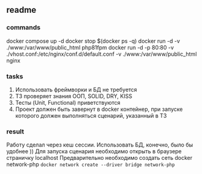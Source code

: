 ## readme

### commands
docker compose up -d
docker stop $(docker ps -q)
docker run -d -v ./www:/var/www/public_html php81fpm
docker run -d -p 80:80 -v ./vhost.conf:/etc/nginx/conf.d/default.conf -v ./www:/var/www/public_html nginx

### tasks
1. Использовать фреймворки и БД не требуется
2. ТЗ проверяет знания ООП, SOLID, DRY, KISS
3. Тесты (Unit, Functional) приветствуются
4. Проект должен быть завернут в docker контейнер, при запуске которого должен выполняться сценарий, указанный в ТЗ

### result
Работу сделал через кеш сессии. Использовать БД, конечно, было бы удобнее ))
Для запуска сценария необходимо открыть в браузере страничку localhost
Предварительно необходимо создать сеть docker network-php
`docker network create --driver bridge network-php`
